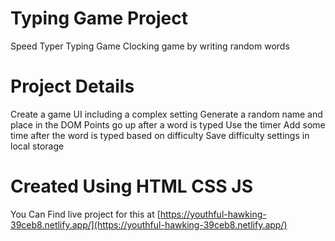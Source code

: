 # Typing Game Project
Speed Typer Typing Game
Clocking game by writing random words

# Project Details
  Create a game UI including a complex setting
  Generate a random name and place in the DOM
  Points go up after a word is typed
  Use the timer
  Add some time after the word is typed based on difficulty
  Save difficulty settings in local storage
  
# Created Using HTML CSS JS

You Can Find live project for this at [https://youthful-hawking-39ceb8.netlify.app/](https://youthful-hawking-39ceb8.netlify.app/)
